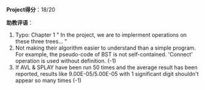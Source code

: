 **Project得分**：18/20

**助教评语**：
1. Typo:  Chapter 1 " In the project, we are to implerment operations on these three trees... "
2. Not making their algorithm easier to understand than a simple program. For example, the pseudo-code of BST is not self-contained. 'Connect' operation is used without definition.  (-1)
3.  If AVL & SPLAY have been run 50 times and the average result has been reported, results like 9.00E-05/5.00E-05 with 1 significant digit shouldn't appear so many times (-1)
